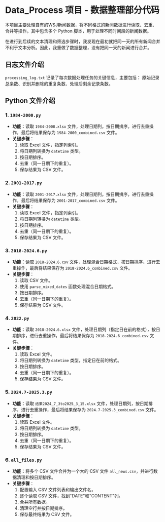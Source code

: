 # Data_Process 项目 - 数据整理部分代码

本项目主要处理自有的WSJ新闻数据，将不同格式的新闻数据进行读取、去重、合并等操作。其中包含多个 Python 脚本，用于处理不同时间段的新闻数据。

在进行到后续的文本清理和筛选步骤时，我发现在最初就把同一天的所有新闻合并不利于文本分析。因此，我重做了数据整理，没有把同一天的新闻进行合并。

## 日志文件介绍
`processing_log.txt` 记录了每次数据处理任务的关键信息，主要包括： 原始记录总条数、识别并删除的重复条数、处理后剩余记录条数。

## Python 文件介绍

### 1. `1984-2000.py`
- **功能**：读取 `1984-2000.xlsx` 文件，处理日期列，按日期排序，进行去重操作，最后将结果保存为 `1984-2000_combined.csv` 文件。
- **关键步骤**：
  1. 读取 Excel 文件，指定列索引。
  2. 将日期列转换为 `datetime` 类型。
  3. 按日期排序。
  4. 去重（同一日期下的重复）。 
  5. 保存结果为 CSV 文件。

### 2. `2001-2017.py`
- **功能**：读取 `2001-2017.xlsx` 文件，处理日期列，按日期排序，进行去重操作，最后将结果保存为 `2001-2017_combined.csv` 文件。
- **关键步骤**：
  1. 读取 Excel 文件，指定列索引。
  2. 将日期列转换为 `datetime` 类型。
  3. 按日期排序。
  4. 去重（同一日期下的重复）。 
  5. 保存结果为 CSV 文件。

### 3. `2018-2024.6.py`
- **功能**：读取 `2018-2024.6.csv` 文件，处理混合日期格式，按日期排序，进行去重操作，最后将结果保存为 `2018-2024.6_combined.csv` 文件。
- **关键步骤**：
  1. 读取 CSV 文件。
  2. 使用 `parse_mixed_dates` 函数处理混合日期格式。
  3. 按日期排序。
  4. 去重（同一日期下的重复）。 
  5. 保存结果为 CSV 文件。

### 4. `2022.py`
- **功能**：读取 `2018-2024.6.xlsx` 文件，处理日期列（指定日在前的格式），按日期排序，进行去重操作，最后将结果保存为 `2018-2024.6_combined.csv` 文件。
- **关键步骤**：
  1. 读取 Excel 文件。
  2. 将日期列转换为 `datetime` 类型，指定日在前的格式。
  3. 按日期排序。
  4. 去重（同一日期下的重复）。 
  5. 保存结果为 CSV 文件。

### 5. `2024.7-2025.3.py`
- **功能**：读取 `结果2024_7_3to2025_3_15.xlsx` 文件，处理日期列，按日期排序，进行去重操作，最后将结果保存为 `2024.7-2025.3_combined.csv` 文件。
- **关键步骤**：
  1. 读取 Excel 文件。
  2. 将日期列转换为 `datetime` 类型。
  3. 按日期排序。
  4. 去重（同一日期下的重复）。 
  5. 保存结果为 CSV 文件。

### 6. `all_files.py`
- **功能**：将多个 CSV 文件合并为一个大的 CSV 文件 `all_news.csv`，并进行数据清理和按日期排序。
- **关键步骤**：
  1. 配置输入 CSV 文件列表和输出文件名。
  2. 逐个读取 CSV 文件，找到"DATE"和"CONTENT"列。
  3. 合并所有数据。
  4. 清理空行并按日期排序。
  5. 保存最终结果为 CSV 文件。

